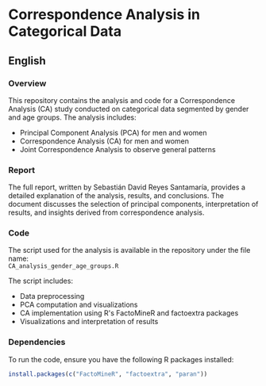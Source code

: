 # Correspondence Analysis in Categorical Data

## English

### Overview

This repository contains the analysis and code for a Correspondence Analysis (CA) study conducted on categorical data segmented by gender and age groups. The analysis includes:

- Principal Component Analysis (PCA) for men and women
- Correspondence Analysis (CA) for men and women
- Joint Correspondence Analysis to observe general patterns

### Report

The full report, written by Sebastián David Reyes Santamaría, provides a detailed explanation of the analysis, results, and conclusions. The document discusses the selection of principal components, interpretation of results, and insights derived from correspondence analysis.

### Code

The script used for the analysis is available in the repository under the file name:  
`CA_analysis_gender_age_groups.R`

The script includes:

- Data preprocessing
- PCA computation and visualizations
- CA implementation using R's FactoMineR and factoextra packages
- Visualizations and interpretation of results

### Dependencies

To run the code, ensure you have the following R packages installed:

```r
install.packages(c("FactoMineR", "factoextra", "paran"))
